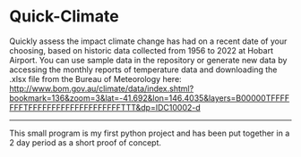 # Quick-Climate
Quickly assess the impact climate change has had on a recent date of your choosing, based on historic data collected from 1956 to 2022 at Hobart Airport. 
You can use sample data in the repository or generate new data by accessing the monthly reports of temperature data and downloading the .xlsx file from the Bureau of Meteorology here:
http://www.bom.gov.au/climate/data/index.shtml?bookmark=136&zoom=3&lat=-41.692&lon=146.4035&layers=B00000TFFFFFFFTFFFFFFFFFFFFFFFFFFFFTTT&dp=IDC10002-d

-----------------------

This small program is my first python project and has been put together in a 2 day period as a short proof of concept.
